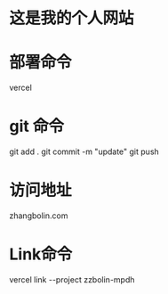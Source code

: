 # 这是我的个人网站

# 部署命令
vercel

# git 命令
git add .
git commit -m "update"
git push

# 访问地址
zhangbolin.com

# Link命令
vercel link --project zzbolin-mpdh

